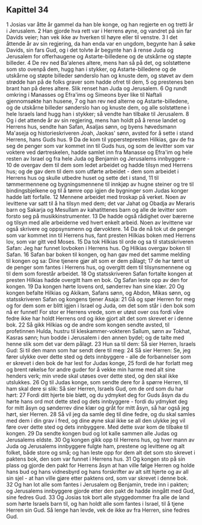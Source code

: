 ## Kapittel 34

1 Josias var åtte år gammel da han ble konge, og han regjerte en og tretti år i Jerusalem.
2 Han gjorde hva rett var i Herrens øyne, og vandret på sin far Davids veier; han vek ikke av hverken til høyre eller til venstre.
3 I det åttende år av sin regjering, da han enda var en ungdom, begynte han å søke Davids, sin fars Gud, og i det tolvte år begynte han å rense Juda og Jerusalem for offerhaugene og Astarte-billedene og de utskårne og støpte billeder.
4 De rev ned Ba'alenes altere, mens han så på det, og solstøttene som sto ovenpå dem, hugg han i stykker, og Astarte-billedene og de utskårne og støpte billeder sønderslo han og knuste dem, og støvet av dem strødde han på de folks graver som hadde ofret til dem,
5 og prestenes ben brant han på deres altere. Slik renset han Juda og Jerusalem.
6 Og rundt omkring i Manasses og Efra'ims og Simeons byer like til Naftali gjennomsøkte han husene,
7 og han rev ned alterne og Astarte-billedene, og de utskårne billeder sønderslo han og knuste dem, og alle solstøttene i hele Israels land hugg han i stykker; så vendte han tilbake til Jerusalem.
8 Og i det attende år av sin regjering, mens han holdt på å rense landet og Herrens hus, sendte han Safan, Asaljas sønn, og byens høvedsmann Ma'aseja og historieskriveren Joah, Jaokas' sønn, avsted for å sette i stand Herrens, hans Guds hus.
9 Da de kom til ypperstepresten Hilkias, gav de fra seg de penger som var kommet inn til Guds hus, og som de levitter som var voktere ved dørtreskelen, hadde samlet inn fra Manasse og Efra'im og hele resten av Israel og fra hele Juda og Benjamin og Jerusalems innbyggere -
10 de overgav dem til dem som ledet arbeidet og hadde tilsyn med Herrens hus; og de gav dem til dem som utførte arbeidet - dem som arbeidet i Herrens hus og skulle utbedre huset og sette det i stand,
11 til tømmermennene og bygningsmennene til innkjøp av hugne steiner og tre til bindingsbjelkene og til å tømre opp igjen de bygninger som Judas konger hadde latt forfalle.
12 Mennene arbeidet med troskap på verket. Noen av levittene var satt til å ha tilsyn med dem; det var Jahat og Obadja av Meraris barn og Sakarja og Mesullam av kahatittenes barn og alle de levitter som forsto seg på musikkinstrumenter.
13 De hadde også rådighet over bærerne og tilsyn med alle arbeiderne ved hvert enkelt arbeid. Noen av levittene var også skrivere og oppsynsmenn og dørvoktere.
14 Da de nå tok ut de penger som var kommet inn til Herrens hus, fant presten Hilkias boken med Herrens lov, som var gitt ved Moses.
15 Da tok Hilkias til orde og sa til statsskriveren Safan: Jeg har funnet lovboken i Herrens hus. Og Hilkias overgav boken til Safan.
16 Safan bar boken til kongen, og han gav med det samme melding til kongen og sa: Dine tjenere gjør alt som er dem pålagt;
17 de har tømt ut de penger som fantes i Herrens hus, og overgitt dem til tilsynsmennene og til dem som forestår arbeidet.
18 Og statsskriveren Safan fortalte kongen at presten Hilkias hadde overgitt ham en bok. Og Safan leste opp av den for kongen.
19 Da kongen hørte lovens ord, sønderrev han sine klær.
20 Og kongen befalte Hilkias og Akikam, Safans sønn, og Abdon, Mikas sønn, og statsskriveren Safan og kongens tjener Asaja:
21 Gå og spør Herren for meg og for dem som er blitt igjen i Israel og Juda, om det som står i den bok som nå er funnet! For stor er Herrens vrede, som er utøst over oss fordi våre fedre ikke har holdt Herrens ord og ikke gjort alt det som skrevet er i denne bok.
22 Så gikk Hilkias og de andre som kongen sendte avsted, til profetinnen Hulda, hustru til kleskammer-vokteren Sallum, sønn av Tokhat, Kasras sønn; hun bodde i Jerusalem i den annen bydel; og de talte med henne slik som det var dem pålagt.
23 Hun sa til dem: Så sier Herren, Israels Gud: Si til den mann som har sendt dere til meg:
24 Så sier Herren: Se, jeg fører ulykke over dette sted og dets innbyggere - alle de forbannelser som er skrevet i den bok de har lest for Judas konge,
25 fordi de har forlatt meg og brent røkelse for andre guder for å vekke min harme med alt sine henders verk; min vrede skal utøses over dette sted, og den skal ikke utslukkes.
26 Og til Judas konge, som sendte dere for å spørre Herren, til ham skal dere si slik: Så sier Herren, Israels Gud, om de ord som du har hørt:
27 Fordi ditt hjerte ble bløtt, og du ydmyket deg for Guds åsyn da du hørte hans ord mot dette sted og dets innbyggere - fordi du ydmyket deg for mitt åsyn og sønderrev dine klær og gråt for mitt åsyn, så har også jeg hørt, sier Herren.
28 Så vil jeg da samle deg til dine fedre, og du skal samles med dem i din grav i fred, og dine øyne skal ikke se all den ulykke jeg vil føre over dette sted og dets innbyggere. Med dette svar kom de tilbake til kongen.
29 Da sendte kongen bud og lot kalle sammen alle Judas og Jerusalems eldste.
30 Og kongen gikk opp til Herrens hus, og hver mann av Juda og Jerusalems innbyggere fulgte ham, prestene og levittene og alt folket, både store og små; og han leste opp for dem alt det som sto skrevet i paktens bok, den som var funnet i Herrens hus.
31 Og kongen sto på sin plass og gjorde den pakt for Herrens åsyn at han ville følge Herren og holde hans bud og hans vidnesbyrd og hans forskrifter av alt sitt hjerte og av all sin sjel - at han ville gjøre etter paktens ord, som var skrevet i denne bok.
32 Og han lot alle som fantes i Jerusalem og Benjamin, trede inn i pakten; og Jerusalems innbyggere gjorde etter den pakt de hadde inngått med Gud, sine fedres Gud.
33 Og Josias tok bort alle styggedommer fra alle de land som hørte Israels barn til, og han holdt alle som fantes i Israel, til å tjene Herren sin Gud. Så lenge han levde, vek de ikke av fra Herren, sine fedres Gud.
